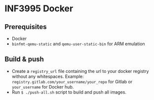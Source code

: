 # INF3995 Docker

## Prerequisites

- Docker
- `binfmt-qemu-static` and `qemu-user-static-bin` for ARM emulation

## Build & push

- Create a `registry_url` file containing the url to your docker registry without any whitespaces.
Example: `registry.gitlab.com/your_username/your_repo` for Gitlab or `your_username` for Docker hub.
- Run `$ ./push-all.sh` script to build and push all images.
